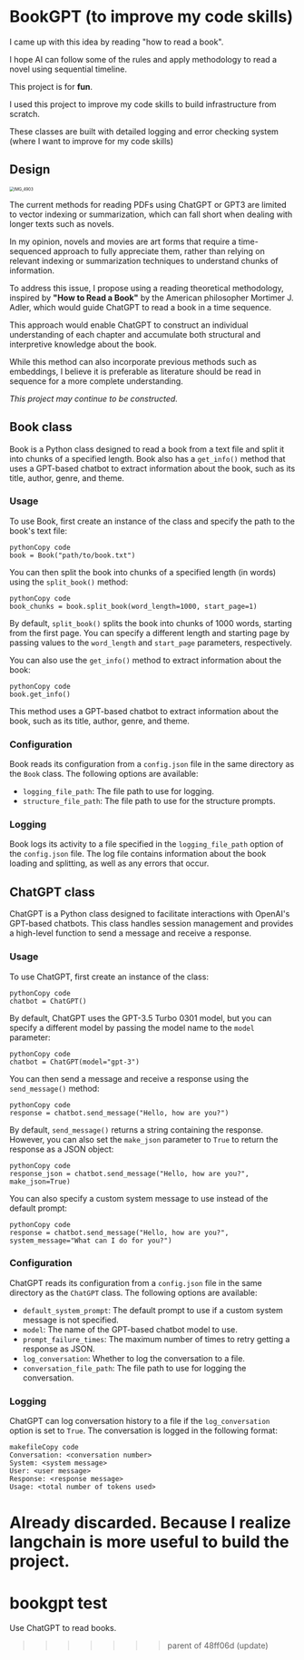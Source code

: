 # BookGPT (to improve my code skills)

I came up with this idea by reading "how to read a book".

I hope AI can follow some of the rules and apply methodology to read a novel using sequential timeline.

This project is for **fun**.

I used this project to improve my code skills to build infrastructure from scratch.

These classes are built with detailed logging and error checking system (where I want to improve for my code skills)

## Design

<img src="IMG_4903.jpg" alt="IMG_4903" style="zoom:50%;" />

The current methods for reading PDFs using ChatGPT or GPT3 are limited to vector indexing or summarization, which can fall short when dealing with longer texts such as novels. 

In my opinion, novels and movies are art forms that require a time-sequenced approach to fully appreciate them, rather than relying on relevant indexing or summarization techniques to understand chunks of information. 

To address this issue, I propose using a reading theoretical methodology, inspired by **"How to Read a Book"** by the American philosopher Mortimer J. Adler, which would guide ChatGPT to read a book in a time sequence. 

This approach would enable ChatGPT to construct an individual understanding of each chapter and accumulate both structural and interpretive knowledge about the book. 

While this method can also incorporate previous methods such as embeddings, I believe it is preferable as literature should be read in sequence for a more complete understanding.

*This project may continue to be constructed.*

## Book class

Book is a Python class designed to read a book from a text file and split it into chunks of a specified length. Book also has a `get_info()` method that uses a GPT-based chatbot to extract information about the book, such as its title, author, genre, and theme.

### Usage

To use Book, first create an instance of the class and specify the path to the book's text file:

```
pythonCopy code
book = Book("path/to/book.txt")
```

You can then split the book into chunks of a specified length (in words) using the `split_book()` method:

```
pythonCopy code
book_chunks = book.split_book(word_length=1000, start_page=1)
```

By default, `split_book()` splits the book into chunks of 1000 words, starting from the first page. You can specify a different length and starting page by passing values to the `word_length` and `start_page` parameters, respectively.

You can also use the `get_info()` method to extract information about the book:

```
pythonCopy code
book.get_info()
```

This method uses a GPT-based chatbot to extract information about the book, such as its title, author, genre, and theme.

### Configuration

Book reads its configuration from a `config.json` file in the same directory as the `Book` class. The following options are available:

- `logging_file_path`: The file path to use for logging.
- `structure_file_path`: The file path to use for the structure prompts.

### Logging

Book logs its activity to a file specified in the `logging_file_path` option of the `config.json` file. The log file contains information about the book loading and splitting, as well as any errors that occur.



## ChatGPT class

ChatGPT is a Python class designed to facilitate interactions with OpenAI's GPT-based chatbots. This class handles session management and provides a high-level function to send a message and receive a response.

### Usage

To use ChatGPT, first create an instance of the class:

```
pythonCopy code
chatbot = ChatGPT()
```

By default, ChatGPT uses the GPT-3.5 Turbo 0301 model, but you can specify a different model by passing the model name to the `model` parameter:

```
pythonCopy code
chatbot = ChatGPT(model="gpt-3")
```

You can then send a message and receive a response using the `send_message()` method:

```
pythonCopy code
response = chatbot.send_message("Hello, how are you?")
```

By default, `send_message()` returns a string containing the response. However, you can also set the `make_json` parameter to `True` to return the response as a JSON object:

```
pythonCopy code
response_json = chatbot.send_message("Hello, how are you?", make_json=True)
```

You can also specify a custom system message to use instead of the default prompt:

```
pythonCopy code
response = chatbot.send_message("Hello, how are you?", system_message="What can I do for you?")
```

### Configuration

ChatGPT reads its configuration from a `config.json` file in the same directory as the `ChatGPT` class. The following options are available:

- `default_system_prompt`: The default prompt to use if a custom system message is not specified.
- `model`: The name of the GPT-based chatbot model to use.
- `prompt_failure_times`: The maximum number of times to retry getting a response as JSON.
- `log_conversation`: Whether to log the conversation to a file.
- `conversation_file_path`: The file path to use for logging the conversation.

### Logging

ChatGPT can log conversation history to a file if the `log_conversation` option is set to `True`. The conversation is logged in the following format:

```
makefileCopy code
Conversation: <conversation number>
System: <system message>
User: <user message>
Response: <response message>
Usage: <total number of tokens used>
```



Already discarded. Because I realize langchain is more useful to build the project.
=======
# bookgpt test
 Use ChatGPT to read books.
>>>>>>> parent of 48ff06d (update)

